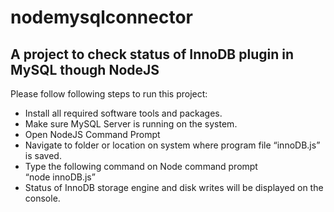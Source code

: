 nodemysqlconnector
==================

A project to check status of InnoDB plugin in MySQL though NodeJS
-----------------------------------------------------------------

Please follow following steps to run this project:
- Install all required software tools and packages.
- Make sure MySQL Server is running on the system. 
- Open NodeJS Command Prompt 
- Navigate to folder or location on system where program file “innoDB.js” is saved. 
- Type the following command on Node command prompt  “node innoDB.js” 
- Status of InnoDB storage engine and disk writes will be displayed on the console. 
